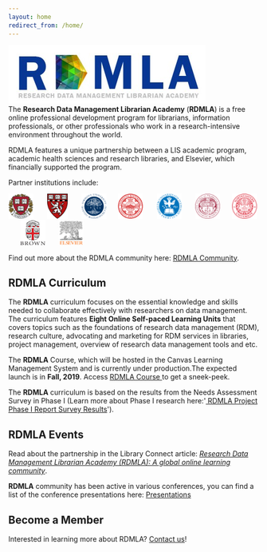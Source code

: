 ```yaml
---
layout: home
redirect_from: /home/
---
```


<img src="images/RDMLA-logo.jpg" alt="RDMLA Logo"> <br>
The **Research Data Management Librarian Academy** (**RDMLA**) is a free online professional development program for librarians, information professionals, or other professionals who work in a research-intensive environment throughout the world. 


RDMLA features a unique partnership between a LIS academic program, academic health sciences and research libraries, and Elsevier, which financially supported the program. 

Partner institutions include: <br>

<img src="images/harvard.png" alt="Harvard Logo" style="width:50px;height:50px;">  &nbsp;&nbsp; &nbsp;&nbsp; 
<img src="images/harvard-medical-school.png" alt="Harvard Medical School Logo" style="width:width:50px;height:50px;"> &nbsp;&nbsp; &nbsp;&nbsp;
<img src="images/simmons.png" alt="Simmons Logo" style="width:width:50px;height:50px;"> &nbsp;&nbsp;&nbsp;&nbsp; 
<img src="images/boston.png" alt="Boston Logo" style="width:50px;height:50px;"> &nbsp;&nbsp; &nbsp;&nbsp;
<img src="images/tufts.png" alt="Tufts Logo" style="width:50px;height:50px;"> &nbsp;&nbsp;&nbsp; &nbsp;
<img src="images/mcphs.png" alt="MCPHS Logo" style="width:50px;height:50px;"> &nbsp;&nbsp;&nbsp;&nbsp; 
<img src="images/northeastern.png" alt="Northeastern Logo" style="width:50px;height:50px;"> &nbsp;&nbsp;&nbsp; &nbsp;
<img src="images/brown.png" alt="Brown Logo" style="width:50px;height:50px;"> &nbsp;&nbsp; &nbsp;&nbsp;
<img src="images/elsevier.png" alt="Elsevier Logo" style="width:50px;height:50px;"> <br>

Find out more about the RDMLA community here: <a href="https://rdmla.github.io/home/partners/">RDMLA Community</a>.



## RDMLA Curriculum

The **RDMLA** curriculum focuses on the essential knowledge and skills needed to collaborate effectively with researchers on data management. The curriculum features **Eight Online Self-paced Learning Units** that covers topics such as the foundations of research data management (RDM), research culture, advocating and marketing for RDM services in libraries, project management, overview of research data management tools and etc. <br>

The **RDMLA** Course, which will be hosted in the Canvas Learning Management System and is currently under production.The expected launch is in **Fall, 2019**. Access <a href="https://rdmla.github.io/home/course/"> RDMLA Course </a> to get a sneek-peek. <br>

The **RDMLA** curriculum is based on the results from the Needs Assessment Survey in Phase I (Learn more about Phase I research here:'<a href="https://rdmla.github.io/home/about/"> RDMLA Project Phase I Report Survey Results</a>').<br> 



## RDMLA Events

Read about the partnership in the Library Connect article: <i><a href="https://libraryconnect.elsevier.com/articles/research-data-management-librarian-academy-rdmla-global-online-learning-community 
">Research Data Management Librarian Academy (RDMLA): A global online learning community</a></i>.

**RDMLA** community has been active in various conferences, you can find a list of the conference presentations here:
[Presentations](https://github.com/RDMLA/home/blob/master/presentation-slides.pdf)


## Become a Member

Interested in learning more about RDMLA? <a href="https://rdmla.github.io/contact/">Contact us</a>!
